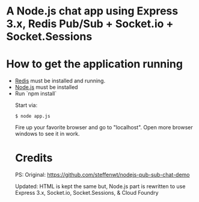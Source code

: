 

<h1>A Node.js chat app using Express 3.x, Redis Pub/Sub + Socket.io + Socket.Sessions</h1>

<h1>How to get the application running</h1>
<ul>
<li><a href="http://redis.io">Redis</a> must be installed and running.
<li><a href="http://nodejs.org">Node.js</a> must be installed
<li>Run `npm install` </li>

Start via:

`$ node app.js`

Fire up your favorite browser and go to "localhost". Open more browser windows to see it in work.


<h1>Credits</h1>
<p>
PS: Original: <a href="https://github.com/steffenwt/nodejs-pub-sub-chat-demo">https://github.com/steffenwt/nodejs-pub-sub-chat-demo</a></p>

<p>
Updated: HTML is kept the same but, Node.js part is rewritten to use Express 3.x, Socket.io, Socket.Sessions, & Cloud Foundry</p>
</p>